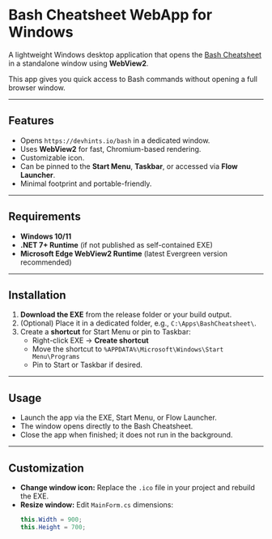 # Bash Cheatsheet WebApp for Windows

A lightweight Windows desktop application that opens the [Bash Cheatsheet](https://devhints.io/bash) in a standalone window using **WebView2**.  

This app gives you quick access to Bash commands without opening a full browser window.

---

## Features

- Opens `https://devhints.io/bash` in a dedicated window.
- Uses **WebView2** for fast, Chromium-based rendering.
- Customizable icon.
- Can be pinned to the **Start Menu**, **Taskbar**, or accessed via **Flow Launcher**.
- Minimal footprint and portable-friendly.

---

## Requirements

- **Windows 10/11**
- **.NET 7+ Runtime** (if not published as self-contained EXE)
- **Microsoft Edge WebView2 Runtime** (latest Evergreen version recommended)

---

## Installation

1. **Download the EXE** from the release folder or your build output.  
2. (Optional) Place it in a dedicated folder, e.g., `C:\Apps\BashCheatsheet\`.  
3. Create a **shortcut** for Start Menu or pin to Taskbar:
   - Right-click EXE → **Create shortcut**  
   - Move the shortcut to `%APPDATA%\Microsoft\Windows\Start Menu\Programs`  
   - Pin to Start or Taskbar if desired.

---

## Usage

- Launch the app via the EXE, Start Menu, or Flow Launcher.
- The window opens directly to the Bash Cheatsheet.
- Close the app when finished; it does not run in the background.

---

## Customization

- **Change window icon:** Replace the `.ico` file in your project and rebuild the EXE.  
- **Resize window:** Edit `MainForm.cs` dimensions:
  ```csharp
  this.Width = 900;
  this.Height = 700;
